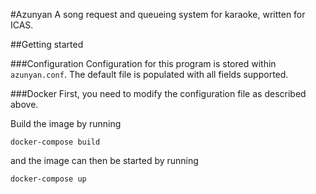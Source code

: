 #Azunyan
A song request and queueing system for karaoke, written for ICAS.

##Getting started

###Configuration
Configuration for this program is stored within `azunyan.conf`. The default file is populated with all fields supported. 

###Docker
First, you need to modify the configuration file as described above.


Build the image by running 
```
docker-compose build
```
and the image can then be started by running
```
docker-compose up
```
